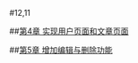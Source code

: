#12,11

##[第4章 实现用户页面和文章页面](https://github.com/nswbmw/N-blog/wiki/%E7%AC%AC4%E7%AB%A0--%E5%AE%9E%E7%8E%B0%E7%94%A8%E6%88%B7%E9%A1%B5%E9%9D%A2%E5%92%8C%E6%96%87%E7%AB%A0%E9%A1%B5%E9%9D%A2)

##[第5章 增加编辑与删除功能](https://github.com/nswbmw/N-blog/wiki/%E7%AC%AC5%E7%AB%A0-%E5%A2%9E%E5%8A%A0%E7%BC%96%E8%BE%91%E4%B8%8E%E5%88%A0%E9%99%A4%E5%8A%9F%E8%83%BD)